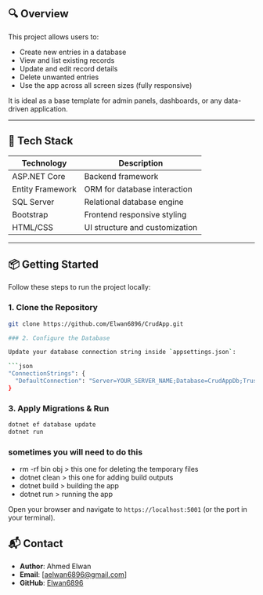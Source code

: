 ## 🔍 Overview

This project allows users to:

- Create new entries in a database
- View and list existing records
- Update and edit record details
- Delete unwanted entries
- Use the app across all screen sizes (fully responsive)

It is ideal as a base template for admin panels, dashboards, or any data-driven application.

---

## 🚀 Tech Stack

| Technology         | Description                          |
|--------------------|--------------------------------------|
| ASP.NET Core       | Backend framework                    |
| Entity Framework   | ORM for database interaction     |
| SQL Server         | Relational database engine           |
| Bootstrap          | Frontend responsive styling          |
| HTML/CSS           | UI structure and customization       |

---

## 📦 Getting Started

Follow these steps to run the project locally:

### 1. Clone the Repository

```bash
git clone https://github.com/Elwan6896/CrudApp.git

### 2. Configure the Database

Update your database connection string inside `appsettings.json`:

```json
"ConnectionStrings": {
  "DefaultConnection": "Server=YOUR_SERVER_NAME;Database=CrudAppDb;Trusted_Connection=True;"
}
```

### 3. Apply Migrations & Run

```bash
dotnet ef database update
dotnet run
```

### sometimes you will need to do this

* rm -rf bin obj > this one for deleting the temporary files
* dotnet clean > this one for adding build outputs
* dotnet build > building the app
* dotnet run > running the app


Open your browser and navigate to `https://localhost:5001` (or the port in your terminal).

## 📬 Contact

* **Author**: Ahmed Elwan
* **Email**: [aelwan6896@gmail.com]
* **GitHub**: [Elwan6896](https://github.com/Elwan6896)

